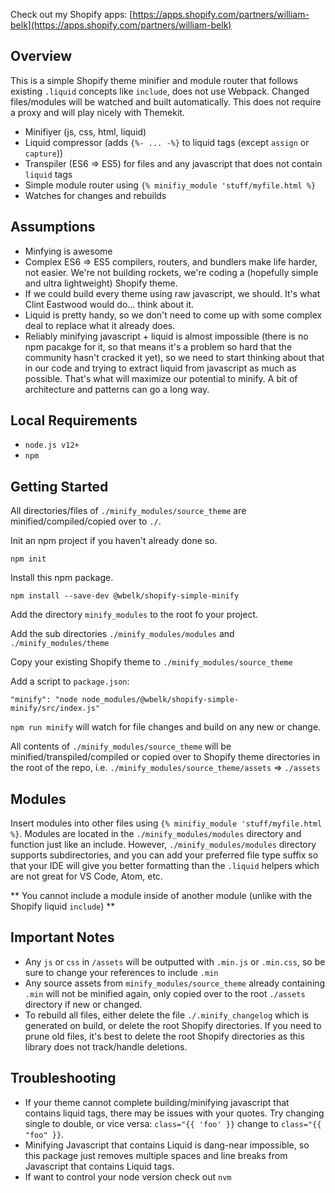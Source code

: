 Check out my Shopify apps: [https://apps.shopify.com/partners/william-belk](https://apps.shopify.com/partners/william-belk)

## Overview

This is a simple Shopify theme minifier and module router that follows existing `.liquid` concepts like `include`, does not use Webpack. Changed files/modules will be watched and built automatically. This does not require a proxy and will play nicely with Themekit.

- Minifiyer (js, css, html, liquid)
- Liquid compressor (adds `{%- ... -%}` to liquid tags (except `assign` or `capture`))
- Transpiler (ES6 => ES5) for files and any javascript that does not contain `liquid` tags
- Simple module router using `{% minifiy_module 'stuff/myfile.html %}`
- Watches for changes and rebuilds

## Assumptions

- Minfying is awesome
- Complex ES6 => ES5 compilers, routers, and bundlers make life harder, not easier. We're not building rockets, we're coding a (hopefully simple and ultra lightweight) Shopify theme.
- If we could build every theme using raw javascript, we should. It's what Clint Eastwood would do... think about it.
- Liquid is pretty handy, so we don't need to come up with some complex deal to replace what it already does.
- Reliably minifying javascript + liquid is almost impossible (there is no npm pacakge for it, so that means it's a problem so hard that the community hasn't cracked it yet), so we need to start thinking about that in our code and trying to extract liquid from javascript as much as possible. That's what will maximize our potential to minify. A bit of architecture and patterns can go a long way.

## Local Requirements

- `node.js v12+`
- `npm`

## Getting Started

All directories/files of `./minify_modules/source_theme` are minified/compiled/copied over to `./`.

Init an npm project if you haven't already done so.

```
npm init
```

Install this npm package.

```
npm install --save-dev @wbelk/shopify-simple-minify
```

Add the directory `minify_modules` to the root fo your project.

Add the sub directories `./minify_modules/modules` and `./minify_modules/theme`

Copy your existing Shopify theme to `./minify_modules/source_theme`

Add a script to `package.json`:

```
"minify": "node node_modules/@wbelk/shopify-simple-minify/src/index.js"
```

`npm run minify` will watch for file changes and build on any new or change.

All contents of `./minify_modules/source_theme` will be minified/transpiled/compiled or copied over to Shopify theme directories in the root of the repo, i.e. `./minify_modules/source_theme/assets` => `./assets`

## Modules

Insert modules into other files using `{% minifiy_module 'stuff/myfile.html %}`. Modules are located in the `./minify_modules/modules` directory and function just like an include. However, `./minify_modules/modules` directory supports subdirectories, and you can add your preferred file type suffix so that your IDE will give you better formatting than the `.liquid` helpers which are not great for VS Code, Atom, etc.

** You cannot include a module inside of another module (unlike with the Shopify liquid `include`) **

## Important Notes

- Any `js` or `css` in `/assets` will be outputted with `.min.js` or `.min.css`, so be sure to change your references to include `.min`
- Any source assets from `minify_modules/source_theme` already containing `.min` will not be minified again, only copied over to the root `./assets` directory if new or changed.
- To rebuild all files, either delete the file `./.minify_changelog` which is generated on build, or delete the root Shopify directories. If you need to prune old files, it's best to delete the root Shopify directories as this library does not track/handle deletions.

## Troubleshooting

- If your theme cannot complete building/minifying javascript that contains liquid tags, there may be issues with your quotes. Try changing single to double, or vice versa: `class="{{ 'foo' }}` change to `class="{{ "foo" }}`.
- Minifying Javascript that contains Liquid is dang-near impossible, so this package just removes multiple spaces and line breaks from Javascript that contains Liquid tags.
- If want to control your node version check out `nvm`
